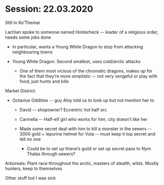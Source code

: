     

# Session: 22.03.2020

Still in Ko’Themar

Lachlan spoke to someone named Holderheck -- leader of a religious order, needs some jobs done

-   In particular, wants a Young White Dragon to stop from attacking neighbouring towns
    
-   Young White Dragon: Second smallest, uses cold/arctic attacks
    
    -   One of them most vicious of the chromatic dragons, makes up for the fact that they’re more simplistic -- not very vengeful or play with food, just hunts and kills
        

Market District:

-   Octavius Oddities -- guy Aloy told us to look up but not mention her to
    
    -   David -- shopowner? Eccentric hot half orc
        
    -   Carmella -- Half-elf girl who works for him, city doesn’t like her
        
    -   Made some secret deal with him to kill a monster in the sewers -- 3000 gold + lepurine helmet for Vola -- must keep it top secret and tell no one
        
        -   Could be to set up thieve’s guild or set up secret pass to Nym Thalas through sewers?
            

Arboreals: Plant race throughout the arctic, masters of stealth, wilds. Mostly hunters, keep to themselves

Other stuff but I was sick

#